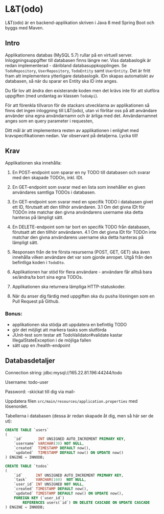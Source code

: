 # L&T(odo)
L&T(odo) är en backend-applikation skriven i Java 8 med Spring Boot och byggs med Maven. 

## Intro
Applikationens databas (MySQL 5.7) rullar på en virtuell server. Inloggningsuppgifter till databasen finns längre ner. 
Viss databaslogik är redan implementerad - däribland databasuppkopplingen. Se `TodoRepository`, `UserRepository`, `TodoEntity` samt `UserEntity`. Det är fritt fram att implementera ytterligare databaslogik.
IDn skapas automatiskt av databasen, så när du sparar en Entity ska ID inte anges. 
 
Du får lov att ändra den existerande koden men det krävs inte för att slutföra uppgiften (med undantag av klassen `TodoApi`).

För att förenkla tillvaron för de stackars utvecklarna av applikationen så finns det ingen inloggning till L&T(odo),
utan vi förlitar oss på att användare använder sina egna användarnamn och är ärliga med det. Användarnamnet anges som en query parameter i requesten,


Ditt mål är att implementera resten av applikationen i enlighet med kravspecifikationen nedan. Var observant på detaljerna. Lycka till!

## Krav
Applikationen ska innehålla:
1. En POST-endpoint som sparar en ny TODO till databasen och svarar med den skapade TODOn, inkl. IDt.
2. En GET-endpoint som svarar med en lista som innehåller en given användares samtliga TODOs i databasen.
3. En GET-endpoint som svarar med en specifik TODO i databasen givet ett ID, förutsatt att den tillhör användaren.
    3.1 Om det givna IDt för TODOn inte matchar den givna användarens username ska detta hanteras på lämpligt sätt.
4. En DELETE-endpoint som tar bort en specifik TODO från databasen, förutsatt att den tillhör användaren.
    4.1 Om det givna IDt för TODOn inte matchar den givna användarens username ska detta hanteras på lämpligt sätt.
5. Responsen från de tre första resurserna (POST, GET, GET) ska även innehålla vilken användare det var som gjorde anropet. Utgå från den befintliga koden i `TodoDto`. 

6. Applikationen har stöd för flera användare - användare får alltså bara se/ändra/ta bort sina egna TODOs. 

7. Applikationen ska returnera lämpliga HTTP-statuskoder.

8. När du anser dig färdig med uppgiften ska du pusha lösningen som en Pull Request på Github.

### Bonus:
- applikationen ska stödja att uppdatera en befintlig TODO
- gör det möjligt att markera tasks som slutförda
- JUnit-test som testar att TodoValidator#validate kastar IllegalStateException i de möjliga fallen
- sätt upp en /health-endpoint

## Databasdetaljer
Connection string: jdbc:mysql://165.22.81.196:44244/todo

Username: todo-user

Password: -skickat till dig via mail-
 

Uppdatera filen `src/main/resources/application.properties` med lösenordet.

Tabellerna i databasen (dessa är redan skapade åt dig, men så här ser de ut):
```sql
CREATE TABLE `users`
(
    `id`       INT UNSIGNED AUTO_INCREMENT PRIMARY KEY,
    `username` VARCHAR(30) NOT NULL,
    `created`  TIMESTAMP DEFAULT now(),
    `updated`  TIMESTAMP DEFAULT now() ON UPDATE now()
) ENGINE = INNODB;

CREATE TABLE `todos`
(
    `id`      INT UNSIGNED AUTO_INCREMENT PRIMARY KEY,
    `task`    VARCHAR(160)  NOT NULL,
    `user_id` INT UNSIGNED NOT NULL,
    `created` TIMESTAMP DEFAULT now(),
    `updated` TIMESTAMP DEFAULT now() ON UPDATE now(),
    FOREIGN KEY (`user_id`)
        REFERENCES users(`id`) ON DELETE CASCADE ON UPDATE CASCADE
) ENGINE = INNODB;
```
